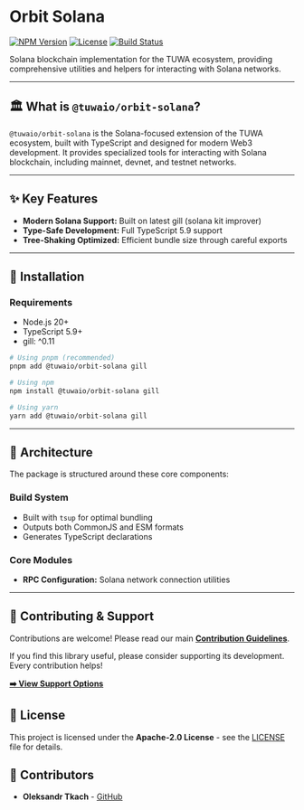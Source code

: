 # Orbit Solana

[![NPM Version](https://img.shields.io/npm/v/@tuwaio/orbit-solana.svg)](https://www.npmjs.com/package/@tuwaio/orbit-solana)
[![License](https://img.shields.io/npm/l/@tuwaio/orbit-solana.svg)](./LICENSE)
[![Build Status](https://img.shields.io/github/actions/workflow/status/TuwaIO/orbit-solana/release.yml?branch=main)](https://github.com/TuwaIO/orbit-solana/actions)

Solana blockchain implementation for the TUWA ecosystem, providing comprehensive utilities and helpers for interacting with Solana networks.

---

## 🏛️ What is `@tuwaio/orbit-solana`?

`@tuwaio/orbit-solana` is the Solana-focused extension of the TUWA ecosystem, built with TypeScript and designed for modern Web3 development. It provides specialized tools for interacting with Solana blockchain, including mainnet, devnet, and testnet networks.

---

## ✨ Key Features

- **Modern Solana Support:** Built on latest gill (solana kit improver)
- **Type-Safe Development:** Full TypeScript 5.9 support
- **Tree-Shaking Optimized:** Efficient bundle size through careful exports

---

## 💾 Installation

### Requirements
- Node.js 20+
- TypeScript 5.9+
- gill: ^0.11

```bash
# Using pnpm (recommended)
pnpm add @tuwaio/orbit-solana gill

# Using npm
npm install @tuwaio/orbit-solana gill

# Using yarn
yarn add @tuwaio/orbit-solana gill
```
---

## 🔧 Architecture

The package is structured around these core components:

### Build System
- Built with `tsup` for optimal bundling
- Outputs both CommonJS and ESM formats
- Generates TypeScript declarations

### Core Modules
- **RPC Configuration:** Solana network connection utilities
---

## 🤝 Contributing & Support

Contributions are welcome! Please read our main **[Contribution Guidelines](https://github.com/TuwaIO/workflows/blob/main/CONTRIBUTING.md)**.

If you find this library useful, please consider supporting its development. Every contribution helps!

[**➡️ View Support Options**](https://github.com/TuwaIO/workflows/blob/main/Donation.md)

## 📄 License

This project is licensed under the **Apache-2.0 License** - see the [LICENSE](./LICENSE) file for details.

## 👥 Contributors

- **Oleksandr Tkach** - [GitHub](https://github.com/Argeare5)